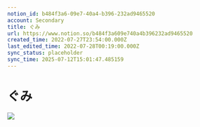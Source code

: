 ```yaml
---
notion_id: b484f3a6-09e7-40a4-b396-232ad9465520
account: Secondary
title: ぐみ
url: https://www.notion.so/b484f3a609e740a4b396232ad9465520
created_time: 2022-07-27T23:54:00.000Z
last_edited_time: 2022-07-28T00:19:00.000Z
sync_status: placeholder
sync_time: 2025-07-12T15:01:47.485159
---
```

# ぐみ

![](https://ryota-noz.work/wp-content/themes/cocoon-child-master/images/design_g_img/5.jpg)